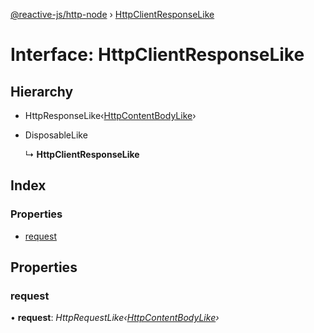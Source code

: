[@reactive-js/http-node](../README.md) › [HttpClientResponseLike](httpclientresponselike.md)

# Interface: HttpClientResponseLike

## Hierarchy

* HttpResponseLike‹[HttpContentBodyLike](httpcontentbodylike.md)›

* DisposableLike

  ↳ **HttpClientResponseLike**

## Index

### Properties

* [request](httpclientresponselike.md#request)

## Properties

###  request

• **request**: *HttpRequestLike‹[HttpContentBodyLike](httpcontentbodylike.md)›*
